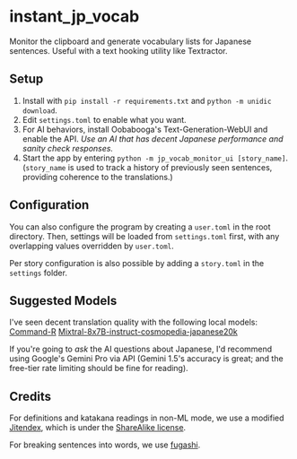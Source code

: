 # instant_jp_vocab
Monitor the clipboard and generate vocabulary lists for Japanese sentences.
Useful with a text hooking utility like Textractor.

## Setup
1. Install with `pip install -r requirements.txt` and `python -m unidic download`.
2. Edit `settings.toml` to enable what you want.
3. For AI behaviors, install Oobabooga's Text-Generation-WebUI and enable the API. *Use an AI that has decent Japanese performance and sanity check responses.*
4. Start the app by entering `python -m jp_vocab_monitor_ui [story_name]`.
(`story_name` is used to track a history of previously seen sentences, providing coherence to the translations.)

## Configuration
You can also configure the program by creating a `user.toml` in the root directory. Then, settings will be loaded from `settings.toml` first, with any overlapping values overridden by `user.toml`.

Per story configuration is also possible by adding a `story.toml` in the `settings` folder.

## Suggested Models
I've seen decent translation quality with the following local models:
[Command-R](https://huggingface.co/CohereForAI/c4ai-command-r-v01)
[Mixtral-8x7B-instruct-cosmopedia-japanese20k](https://huggingface.co/aixsatoshi/Mixtral-8x7B-instruct-cosmopedia-japanese20k)

If you're going to _ask_ the AI questions about Japanese, I'd recommend using Google's Gemini Pro via API (Gemini 1.5's accuracy is great; and the free-tier rate limiting should be fine for reading).

## Credits
For definitions and katakana readings in non-ML mode, we use a modified [Jitendex](https://github.com/stephenmk/Jitendex), which is under the [ShareAlike license](https://creativecommons.org/licenses/by-sa/4.0/).

For breaking sentences into words, we use [fugashi](https://github.com/polm/fugashi).
